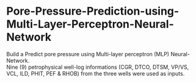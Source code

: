 # Pore-Pressure-Prediction-using-Multi-Layer-Perceptron-Neural-Network
Build a Predict pore pressure using Multi-layer perceptron (MLP) Neural-Network.     
Nine (9) petrophysical well-log informations (CGR, DTCO, DTSM, VP/VS, VCL, ILD, PHIT, PEF &amp; RHOB) from the three wells were used as inputs.
